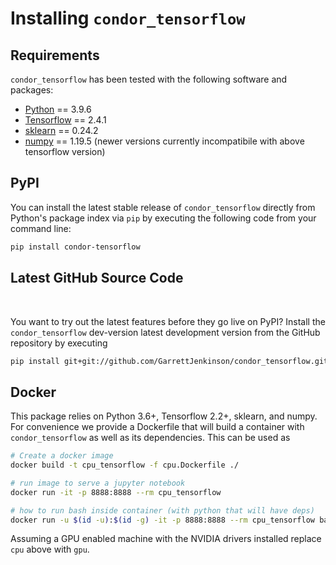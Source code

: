 # Installing `condor_tensorflow`


## Requirements

`condor_tensorflow` has been tested with the following software and packages:

- [Python](https://www.python.org) == 3.9.6
- [Tensorflow](http://www.tensorflow.org) == 2.4.1
- [sklearn](https://scikit-learn.org/) == 0.24.2 
- [numpy](https://numpy.org/) == 1.19.5 (newer versions currently incompatibile with above tensorflow version)

## PyPI

You can install the latest stable release of `condor_tensorflow` directly from Python's package index via `pip` by executing the following code from your command line:  

```bash
pip install condor-tensorflow
```


## Latest GitHub Source Code

<br>

You want to try out the latest features before they go live on PyPI? Install the `condor_tensorflow` dev-version latest development version from the GitHub repository by executing

```bash
pip install git+git://github.com/GarrettJenkinson/condor_tensorflow.git
```

## Docker

This package relies on Python 3.6+, Tensorflow 2.2+, sklearn, and numpy.
For convenience we provide a Dockerfile that will build a container with
`condor_tensorflow` as well as its dependencies. This can be used
as

```bash
# Create a docker image
docker build -t cpu_tensorflow -f cpu.Dockerfile ./

# run image to serve a jupyter notebook
docker run -it -p 8888:8888 --rm cpu_tensorflow

# how to run bash inside container (with python that will have deps)
docker run -u $(id -u):$(id -g) -it -p 8888:8888 --rm cpu_tensorflow bash
```

Assuming a GPU enabled machine with the NVIDIA drivers installed replace `cpu`
above with `gpu`.

